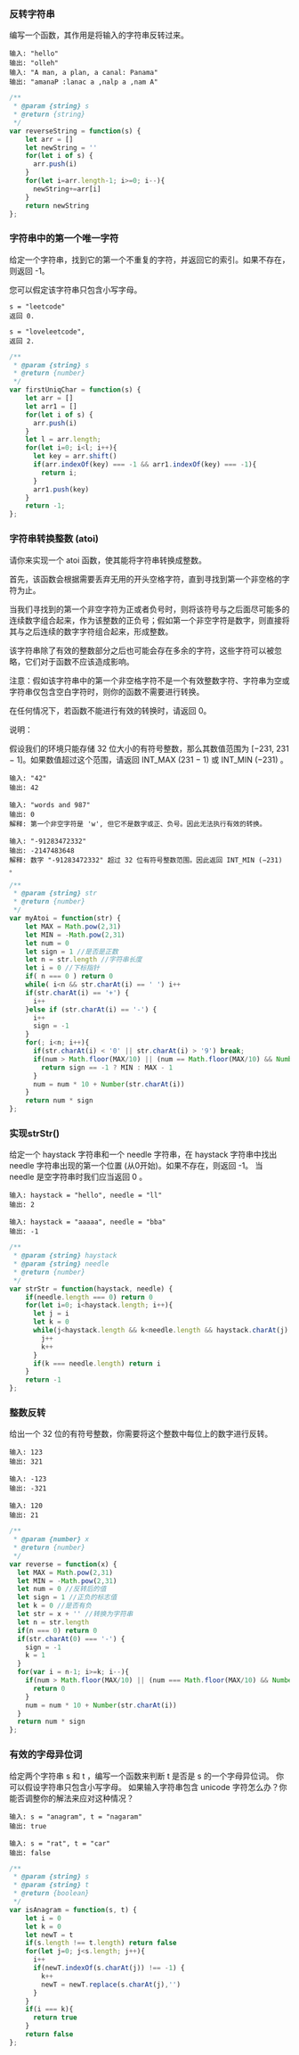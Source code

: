 ### 反转字符串

编写一个函数，其作用是将输入的字符串反转过来。

```
输入: "hello"
输出: "olleh"
输入: "A man, a plan, a canal: Panama"
输出: "amanaP :lanac a ,nalp a ,nam A"
```

```js
/**
 * @param {string} s
 * @return {string}
 */
var reverseString = function(s) {
    let arr = []
    let newString = ''
    for(let i of s) {
      arr.push(i)
    }
    for(let i=arr.length-1; i>=0; i--){
      newString+=arr[i]
    }
    return newString
};
```

###  字符串中的第一个唯一字符

给定一个字符串，找到它的第一个不重复的字符，并返回它的索引。如果不存在，则返回 -1。

您可以假定该字符串只包含小写字母。

```
s = "leetcode"
返回 0.

s = "loveleetcode",
返回 2.
```

```js
/**
 * @param {string} s
 * @return {number}
 */
var firstUniqChar = function(s) {
    let arr = []
    let arr1 = []
    for(let i of s) {
      arr.push(i)
    }
    let l = arr.length;
    for(let i=0; i<l; i++){
      let key = arr.shift()
      if(arr.indexOf(key) === -1 && arr1.indexOf(key) === -1){
        return i;
      }
      arr1.push(key)
    }
    return -1;
};
```

### 字符串转换整数 (atoi)

请你来实现一个 atoi 函数，使其能将字符串转换成整数。

首先，该函数会根据需要丢弃无用的开头空格字符，直到寻找到第一个非空格的字符为止。

当我们寻找到的第一个非空字符为正或者负号时，则将该符号与之后面尽可能多的连续数字组合起来，作为该整数的正负号；假如第一个非空字符是数字，则直接将其与之后连续的数字字符组合起来，形成整数。

该字符串除了有效的整数部分之后也可能会存在多余的字符，这些字符可以被忽略，它们对于函数不应该造成影响。

注意：假如该字符串中的第一个非空格字符不是一个有效整数字符、字符串为空或字符串仅包含空白字符时，则你的函数不需要进行转换。

在任何情况下，若函数不能进行有效的转换时，请返回 0。

说明：

假设我们的环境只能存储 32 位大小的有符号整数，那么其数值范围为 [−231,  231 − 1]。如果数值超过这个范围，请返回  INT_MAX (231 − 1) 或 INT_MIN (−231) 。

```
输入: "42"
输出: 42

输入: "words and 987"
输出: 0
解释: 第一个非空字符是 'w', 但它不是数字或正、负号。因此无法执行有效的转换。

输入: "-91283472332"
输出: -2147483648
解释: 数字 "-91283472332" 超过 32 位有符号整数范围。因此返回 INT_MIN (−231) 。
```

```js
/**
 * @param {string} str
 * @return {number}
 */
var myAtoi = function(str) {
    let MAX = Math.pow(2,31)
    let MIN = -Math.pow(2,31)
    let num = 0
    let sign = 1 //是否是正数
    let n = str.length //字符串长度
    let i = 0 //下标指针
    if( n === 0 ) return 0
    while( i<n && str.charAt(i) == ' ') i++
    if(str.charAt(i) == '+') {
      i++
    }else if (str.charAt(i) == '-') {
      i++
      sign = -1
    }
    for(; i<n; i++){
      if(str.charAt(i) < '0' || str.charAt(i) > '9') break;
      if(num > Math.floor(MAX/10) || (num == Math.floor(MAX/10) && Number(str.charAt(i)) >= MAX % 10)) {
        return sign == -1 ? MIN : MAX - 1
      }
      num = num * 10 + Number(str.charAt(i))
    }
    return num * sign
};
```

### 实现strStr()

给定一个 haystack 字符串和一个 needle 字符串，在 haystack 字符串中找出 needle 字符串出现的第一个位置 (从0开始)。如果不存在，则返回  -1。
当 needle 是空字符串时我们应当返回 0 。

```
输入: haystack = "hello", needle = "ll"
输出: 2

输入: haystack = "aaaaa", needle = "bba"
输出: -1
```
```js
/**
 * @param {string} haystack
 * @param {string} needle
 * @return {number}
 */
var strStr = function(haystack, needle) {
    if(needle.length === 0) return 0
    for(let i=0; i<haystack.length; i++){
      let j = i
      let k = 0
      while(j<haystack.length && k<needle.length && haystack.charAt(j) === needle.charAt(k)){
        j++
        k++
      }
      if(k === needle.length) return i
    }
    return -1
};
```

### 整数反转

给出一个 32 位的有符号整数，你需要将这个整数中每位上的数字进行反转。

```
输入: 123
输出: 321

输入: -123
输出: -321

输入: 120
输出: 21
```

```js
/**
 * @param {number} x
 * @return {number}
 */
var reverse = function(x) {
  let MAX = Math.pow(2,31)
  let MIN = -Math.pow(2,31)
  let num = 0 //反转后的值
  let sign = 1 //正负的标志值
  let k = 0 //是否有负
  let str = x + '' //转换为字符串
  let n = str.length
  if(n === 0) return 0
  if(str.charAt(0) === '-') {
    sign = -1
    k = 1
  }
  for(var i = n-1; i>=k; i--){
    if(num > Math.floor(MAX/10) || (num === Math.floor(MAX/10) && Number(str.charAt(i)) >= Math.floor(MAX%10))) {
      return 0
    }
    num = num * 10 + Number(str.charAt(i))
  }
  return num * sign
};
```

### 有效的字母异位词

给定两个字符串 s 和 t ，编写一个函数来判断 t 是否是 s 的一个字母异位词。
你可以假设字符串只包含小写字母。
如果输入字符串包含 unicode 字符怎么办？你能否调整你的解法来应对这种情况？
```
输入: s = "anagram", t = "nagaram"
输出: true

输入: s = "rat", t = "car"
输出: false
```

```js
/**
 * @param {string} s
 * @param {string} t
 * @return {boolean}
 */
var isAnagram = function(s, t) {
    let i = 0
    let k = 0
    let newT = t
    if(s.length !== t.length) return false
    for(let j=0; j<s.length; j++){
      i++
      if(newT.indexOf(s.charAt(j)) !== -1) {
        k++
        newT = newT.replace(s.charAt(j),'')
      }
    }
    if(i === k){
      return true
    }
    return false
};
```